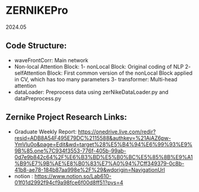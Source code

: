 # ZERNIKEPro
2024.05

## Code Structure:
  * waveFrontCorr: Main network
  * Non-local Attention Block:
     1- nonLocal Block: Original coding of NLP
     2- selfAttention Block: First common version of the nonLocal Block applied in CV, which has too many parameters
     3- transformer: Multi-head attention
  * dataLoader:
      Preprocess data using zerNikeDataLoader.py and dataPreprocess.py

## Zernike Project Research Links:
  * Graduate Weekly Report: https://onedrive.live.com/redir?resid=ADB8A54F495E79DC%2115588&authkey=%21AjAZ6pw-YmVlu0o&page=Edit&wd=target%28%E5%B4%94%E6%99%93%E9%9B%85.one%7C934f3553-776f-405b-99ab-0d7e9b842c64%2F%E6%B3%BD%E5%B0%BC%E5%85%8B%E9%A1%B9%E7%9B%AE%E8%B0%83%E7%A0%94%7Cff349379-0c8b-41b8-ae78-184b87aa998e%2F%29&wdorigin=NavigationUrl
  * notion : https://www.notion.so/Lab610-01f01d2992f94cf9a98fce6f00d8ff51?pvs=4
